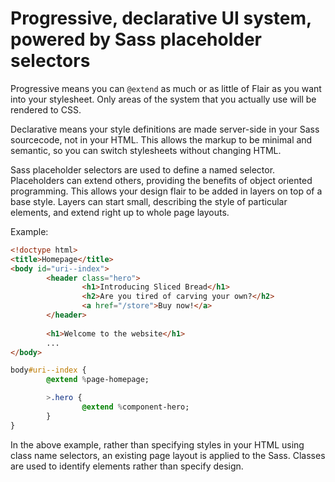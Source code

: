 # Progressive, declarative UI system, powered by Sass placeholder selectors

Progressive means you can `@extend` as much or as little of Flair as you want into your stylesheet. Only areas of the system that you actually use will be rendered to CSS.

Declarative means your style definitions are made server-side in your Sass sourcecode, not in your HTML. This allows the markup to be minimal and semantic, so you can switch stylesheets without changing HTML.

Sass placeholder selectors are used to define a named selector. Placeholders can extend others, providing the benefits of object oriented programming. This allows your design flair to be added in layers on top of a base style. Layers can start small, describing the style of particular elements, and extend right up to whole page layouts.

Example:

```html
<!doctype html>
<title>Homepage</title>
<body id="uri--index">
        <header class="hero">
                <h1>Introducing Sliced Bread</h1>
                <h2>Are you tired of carving your own?</h2>
                <a href="/store">Buy now!</a>                        
        </header>
        
        <h1>Welcome to the website</h1>
        ...
</body>
```

```sass
body#uri--index {
        @extend %page-homepage;

        >.hero {
                @extend %component-hero;
        }
}
```

In the above example, rather than specifying styles in your HTML using class name selectors, an existing page layout is applied to the Sass. Classes are used to identify elements rather than specify design.


